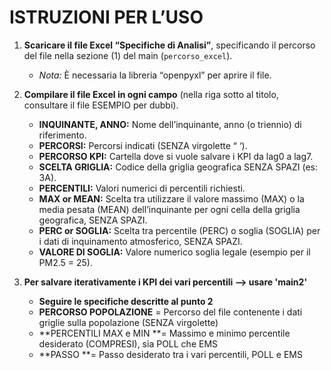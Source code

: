 # ISTRUZIONI PER L’USO

1. **Scaricare il file Excel “Specifiche di Analisi”**, specificando il percorso del file nella sezione (1) del main (`percorso_excel`).

   - *Nota:* È necessaria la libreria “openpyxl” per aprire il file.

2. **Compilare il file Excel in ogni campo** (nella riga sotto al titolo, consultare il file ESEMPIO per dubbi).
   
   - **INQUINANTE, ANNO:** Nome dell’inquinante, anno (o triennio) di riferimento.
   - **PERCORSI:** Percorsi indicati (SENZA virgolette “ ‘).
   - **PERCORSO KPI:** Cartella dove si vuole salvare i KPI da lag0 a lag7.
   - **SCELTA GRIGLIA:** Codice della griglia geografica SENZA SPAZI (es: 3A).
   - **PERCENTILI:** Valori numerici di percentili richiesti.
   - **MAX or MEAN:** Scelta tra utilizzare il valore massimo (MAX) o la media pesata (MEAN) dell’inquinante per ogni cella della griglia geografica, SENZA SPAZI.
   - **PERC or SOGLIA:** Scelta tra percentile (PERC) o soglia (SOGLIA) per i dati di inquinamento atmosferico, SENZA SPAZI.
   - **VALORE DI SOGLIA:** Valore numerico soglia legale (esempio per il PM2.5 = 25).

3. **Per salvare iterativamente i KPI dei vari percentili  --> usare 'main2'**

   - **Seguire le specifiche descritte al punto 2**
   - **PERCORSO POPOLAZIONE** = Percorso del file contenente i dati griglie sulla popolazione (SENZA virgolette)
   - **PERCENTILI MAX e MIN **= Massimo e minimo percentile desiderato (COMPRESI), sia POLL che EMS
   - **PASSO **= Passo desiderato tra i vari percentili, POLL  e EMS
